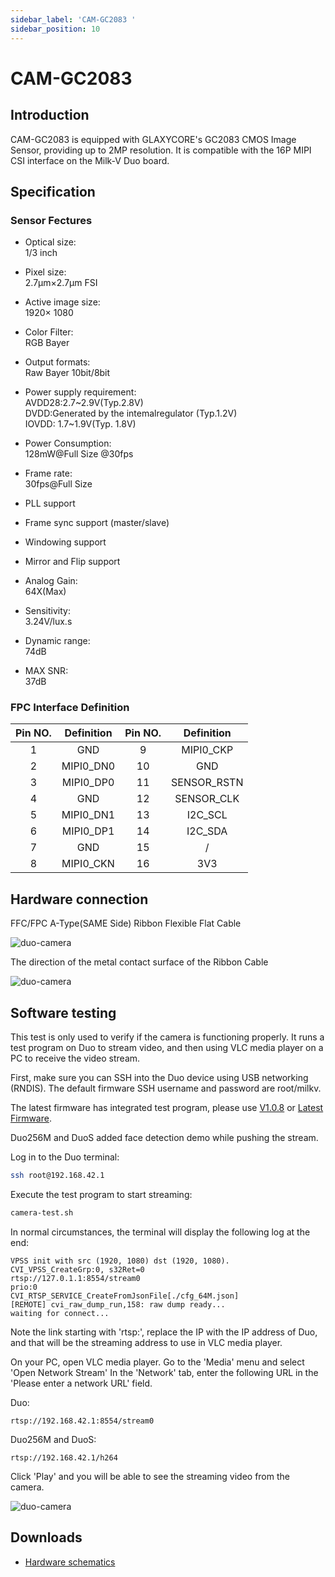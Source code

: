 ```yaml
---
sidebar_label: 'CAM-GC2083 '
sidebar_position: 10
---
```

# CAM-GC2083
## Introduction
CAM-GC2083 is equipped with GLAXYCORE's GC2083 CMOS Image Sensor, providing up to 2MP resolution. It is compatible with the 16P MIPI CSI interface on the Milk-V Duo board.

## Specification
### Sensor Fectures
- Optical size:  
    1/3 inch

- Pixel size:   
2.7μm×2.7μm FSI

- Active image size:  
1920× 1080

- Color Filter:  
RGB Bayer

- Output formats:   
Raw Bayer 10bit/8bit

- Power supply requirement:  
AVDD28:2.7~2.9V(Typ.2.8V)  
DVDD:Generated by the intemalregulator (Typ.1.2V)  
IOVDD: 1.7~1.9V(Typ. 1.8V)

- Power Consumption:  
128mW@Full Size @30fps

- Frame rate:  
30fps@Full Size

- PLL support

- Frame sync support (master/slave)

- Windowing support 

- Mirror and Flip support

- Analog Gain:  
64X(Max)

- Sensitivity:  
3.24V/lux.s

- Dynamic range:  
74dB

- MAX SNR:  
37dB

### FPC Interface Definition

| **Pin NO.** | **Definition** | **Pin NO.** | **Definition** |
|:-----------:|:--------------:|:-----------:|:--------------:|
| 1           | GND            | 9           | MIPI0_CKP      |
| 2           | MIPI0_DN0      | 10          | GND            |
| 3           | MIPI0_DP0      | 11          | SENSOR_RSTN    |
| 4           | GND            | 12          | SENSOR_CLK     |
| 5           | MIPI0_DN1      | 13          | I2C_SCL        |
| 6           | MIPI0_DP1      | 14          | I2C_SDA        |
| 7           | GND            | 15          | /              |
| 8           | MIPI0_CKN      | 16          | 3V3            |

## Hardware connection

FFC/FPC A-Type(SAME Side) Ribbon Flexible Flat Cable

![duo-camera](/docs/duo/duo-camera-connection_01.jpg)

The direction of the metal contact surface of the Ribbon Cable

![duo-camera](/docs/duo/duo-camera-connection_02.jpg)

## Software testing

This test is only used to verify if the camera is functioning properly. It runs a test program on Duo to stream video, and then using VLC media player on a PC to receive the video stream.

First, make sure you can SSH into the Duo device using USB networking (RNDIS). The default firmware SSH username and password are root/milkv.

The latest firmware has integrated test program, please use [V1.0.8](https://github.com/milkv-duo/duo-buildroot-sdk/releases/tag/Duo-V1.0.8) or [Latest Firmware](https://github.com/milkv-duo/duo-buildroot-sdk/releases).

Duo256M and DuoS added face detection demo while pushing the stream.

Log in to the Duo terminal:
```bash
ssh root@192.168.42.1
```

Execute the test program to start streaming:
```bash
camera-test.sh
```

In normal circumstances, the terminal will display the following log at the end:
```
VPSS init with src (1920, 1080) dst (1920, 1080).
CVI_VPSS_CreateGrp:0, s32Ret=0
rtsp://127.0.1.1:8554/stream0
prio:0
CVI_RTSP_SERVICE_CreateFromJsonFile[./cfg_64M.json]
[REMOTE] cvi_raw_dump_run,158: raw dump ready...
waiting for connect...
```

Note the link starting with 'rtsp:', replace the IP with the IP address of Duo, and that will be the streaming address to use in VLC media player.

On your PC, open VLC media player. Go to the 'Media' menu and select 'Open Network Stream' In the 'Network' tab, enter the following URL in the 'Please enter a network URL' field.

Duo:
```
rtsp://192.168.42.1:8554/stream0
```
Duo256M and DuoS:
```
rtsp://192.168.42.1/h264
```

Click 'Play' and you will be able to see the streaming video from the camera.

![duo-camera](/docs/duo/duo-camera-vlc-stream.jpg)

## Downloads
- [Hardware schematics](https://github.com/milkv-duo/Accessories/blob/master/CAM-GC2083/Hardware_schematics/DUO_CAM_GC2083.pdf)
